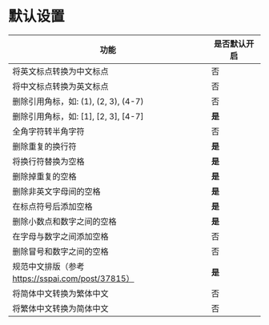 <!-- This file is automatically generated. Do not edit it directly. 此文件为自动生成，请勿直接修改。 -->
# 默认设置 

| 功能 | 是否默认开启 |
| --- | --- |
| 将英文标点转换为中文标点 | 否 |
| 将中文标点转换为英文标点 | 否 |
| 删除引用角标，如: (1), (2, 3), (4-7) | 否 |
| 删除引用角标，如: [1], [2, 3], [4-7] | **是** |
| 全角字符转半角字符 | 否 |
| 删除重复的换行符 | **是** |
| 将换行符替换为空格 | **是** |
| 删除掉重复的空格 | **是** |
| 删除非英文字母间的空格 | **是** |
| 在标点符号后添加空格 | **是** |
| 删除小数点和数字之间的空格 | **是** |
| 在字母与数字之间添加空格 | 否 |
| 删除冒号和数字之间的空格 | 否 |
| 规范中文排版（参考 https://sspai.com/post/37815） | **是** |
| 将简体中文转换为繁体中文 | 否 |
| 将繁体中文转换为简体中文 | 否 |
